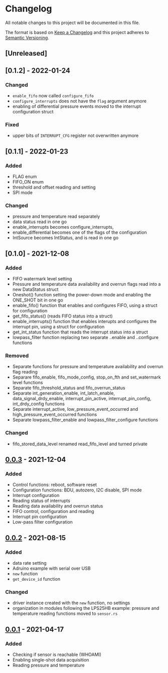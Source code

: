 # Changelog

All notable changes to this project will be documented in this file.

The format is based on [Keep a Changelog](http://keepachangelog.com/en/1.0.0/)
and this project adheres to [Semantic Versioning](http://semver.org/spec/v2.0.0.html).

## [Unreleased]

## [0.1.2] - 2022-01-24

### Changed
- `enable_fifo` now called `configure_fifo`
- `configure_interrupts` does not have the `flag` argument anymore
- enabling of differential pressure events moved to the interrupt configuration struct

### Fixed
- upper bits of `INTERRUPT_CFG` register not overwritten anymore

## [0.1.1] - 2022-01-23

### Added
- FLAG enum
- FIFO_ON enum
- threshold and offset reading and setting
- SPI mode

### Changed
- pressure and temperature read separately
- data status read in one go
- enable_interrupts becomes configure_interrupts, 
- enable_differential becomes one of the flags of the configuration
- IntSource becomes IntStatus, and is read in one go

## [0.1.0] - 2021-12-08

### Added
- FIFO watermark level setting
- Pressure and temperature data availability and overrun flags read into a new DataStatus struct
- Oneshot() function setting the power-down mode and enabling the ONE_SHOT bit in one go
- enable_fifo() function that enables and configures FIFO, using a struct for configuration
- get_fifo_status() (reads FIFO status into a struct)
- enable_interrupts() function that enables interupts and configures the interrupt pin, using a struct for configuration
- get_int_status function that reads the interrupt status into a struct
- lowpass_filter function replacing two separate ..enable and ..configure functions

### Removed
- Separate functions for pressure and temperature availability and overrun flag reading
- Separare fifo_enable, fifo_mode_config, stop_on_fth and set_watermark level functions 
- Separate fifo_threshold_status and fifo_overrun_status
- Separate int_generation_enable, int_latch_enable, data_signal_drdy_enable, interrupt_pin_active, interrupt_pin_config, int_drdy_config functions
- Separate interrupt_active, low_pressure_event_occurred and high_pressure_event_occurred functions
- Separate lowpass_filter_enable and lowpass_filter_configure functions

### Changed
- fifo_stored_data_level renamed read_fifo_level and turned private


## [0.0.3] - 2021-12-04

### Added
- Control functions: reboot, software reset
- Configuration functions: BDU, autozero, I2C disable, SPI mode
- Interrupt configuration
- Reading status of interrupts
- Reading data availability and overrun status
- FIFO control, configuration and reading 
- Interrupt pin configuration
- Low-pass filter configuration

[0.0.3]: https://github.com/nebelgrau77/lps22hb-rs/releases/tag/v0.0.3

## [0.0.2] - 2021-08-15

### Added
- data rate setting
- Adruino example with serial over USB
- `new` function
- `get_device_id` function

### Changed
- driver instance created with the `new` function, no settings
- organization in modules following the LPS25HB example: pressure and temperature reading functions moved to `sensor.rs`
  

[0.0.2]: https://github.com/nebelgrau77/lps22hb-rs/releases/tag/v0.0.2

## [0.0.1] - 2021-04-17

### Added
- Checking if sensor is reachable (WHOAMI)
- Enabling single-shot data acquisition
- Reading pressure and temperature

[0.0.1]: https://github.com/nebelgrau77/lps22hb-rs/releases/tag/v0.0.1

